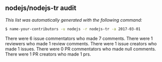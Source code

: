 ## nodejs/nodejs-tr audit

_This list was automatically generated with the following command:_

```sh
$ name-your-contributors -u nodejs -r nodejs-tr -a 2017-03-01
```

There were 6 issue commentators who made 7 comments.
There were 1 reviewers who made 1 review comments.
There were 1 issue creators who made 1 issues.
There were 0 PR commentators who made null comments.
There were 1 PR creators who made 1 prs.

